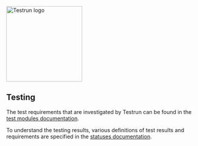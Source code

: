 <img width="200" alt="Testrun logo" src="https://user-images.githubusercontent.com/7399056/221927867-4190a4e8-a571-4e40-9c2b-65780ad9264c.png" alt="Testrun">


## Testing
The test requirements that are investigated by Testrun can be found in the [test modules documentation](/docs/test/modules.md).

To understand the testing results, various definitions of test results and requirements are specified in the [statuses documentation](/docs/test/statuses.md).